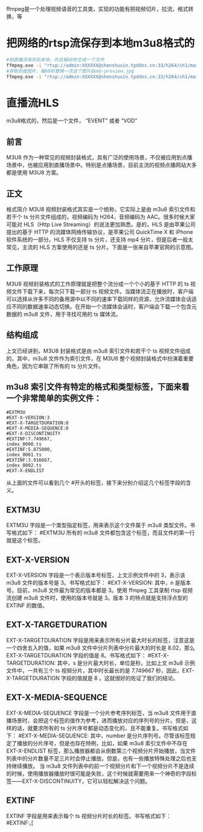 ffmpeg是一个处理视频语音的工具类，实现的功能有把视频切片，拉流，格式转换，等
# 把网络的rtsp流保存到本地m3u8格式的
```sh
#把直播流保存到本地，并且每60秒生成一个文件
ffmpeg.exe -i "rtsp://admin:XXXXXX@shenshuxin.tpddns.cn:33/h264/ch1/main/av_stream" -fflags flush_packets -flags -global_header -force_key_frames "expr:gte(t,n_forced*1)"  -hls_time 60 -hls_segment_filename ./ssxtmp/index%20d.ts ./ssxtmp/index.m3u8
#获取封面图片，每60秒替换一次这个图片demo-preview.jpg
ffmpeg.exe -i "rtsp://admin:XXXXXX@shenshuxin.tpddns.cn:33/h264/ch1/main/av_stream" -y -f image2 -r 1/1 -update 60 demo-preview.jpg
```
# 直播流HLS
m3u8格式的，然后是一个文件， “EVENT” 或者 “VOD”
## 前言
M3U8 作为一种常见的视频封装格式，具有广泛的使用场景，不仅被应用到点播场景中，也被应用到直播场景中。特别是点播场景，目前主流的视频点播网站大多都是使用 M3U8 方案。
## 正文
格式简介
M3U8 视频封装格式其实是一个统称，它实际上是由 m3u8 索引文件和若干个 ts 分片文件组成的，视频编码为 H264，音频编码为 AAC。很多时候大家可能对 HLS（Http Live Streaming）的说法更加熟悉。是的，HLS 是由苹果公司提出的基于 HTTP 的流媒体网络传输协议，是苹果公司 QuickTime X 和 iPhone 软件系统的一部分。HLS 不仅支持 ts 分片，还支持 mp4 分片，但是后者一般太常见，主流的 HLS 方案使用的还是 ts 分片。下面是一张来自苹果官网的示意图。
## 工作原理
M3U8 视频封装格式的工作原理就是把整个流分成一个个小的基于 HTTP 的 ts 视频文件下载下来，每次只下载一部分 ts 视频文件。当媒体流正在播放时，客户端可以选择从许多不同的备用源中以不同的速率下载同样的资源，允许流媒体会话适应不同的数据速率动态切换。在开始一个流媒体会话时，客户端会下载一个包含元数据的 m3u8 文件，用于寻找可用的 ts 媒体流。
## 结构组成
上文已经讲到，M3U8 封装格式是由 m3u8 索引文件和若干个 ts 视频文件组成的，其中，m3u8 文件作为索引文件，在 M3U8 整个视频封装格式中扮演着重要角色，因为它串联了所有的 ts 分片文件。
## m3u8 索引文件有特定的格式和类型标签，下面来看一个非常简单的实例文件：
```
#EXTM3U
#EXT-X-VERSION:3
#EXT-X-TARGETDURATION:8
#EXT-X-MEDIA-SEQUENCE:0
#EXT-X-DISCONTINUITY
#EXTINF:7.749667,
index_0000.ts
#EXTINF:5.875000,
index_0001.ts
#EXTINF:3.916667,
index_0002.ts
#EXT-X-ENDLIST
```
从上面的文件可以看到几个 #开头的标签，接下来分别介绍这几个标签字段的含义。
## EXTM3U
EXTM3U 字段是一个类型指定标签，用来表示这个文件属于 m3u8 类型文件。书写格式如下：
#EXTM3U
所有的 m3u8 文件都包含这个标签，而且文件的第一行就是这个标签。
## EXT-X-VERSION
EXT-X-VERSION 字段是一个表示版本号标签，上文示例文件中的 3，表示该 m3u8 文件的版本号是 3。书写格式如下：
#EXT-X-VERSION:<n>
其中，n 是版本号。目前，m3u8 文件最为常见的版本都是 3。使用 ffmpeg 工具录制 rtsp 视频流创建 m3u8 文件时，使用的版本号就是 3。版本 3 的特点就是支持浮点型的 EXTINF 的数值。
## EXT-X-TARGETDURATION
EXT-X-TARGETDURATION 字段是用来表示所有分片最大时长的标签，注意这是一个四舍五入的值，如果 m3u8 文件中分片列表中分片最大的时长是 8.02，那么 EXT-X-TARGETDURATION 字段的值是 8。书写格式如下：
#EXT-X-TARGETDURATION: 
其中，s 是分片最大时长，单位是秒。比如上文 m3u8 示例文件中，一共有三个 ts 视频分片，其中时长最长的是 7.749667 秒，因此，EXT-X-TARGETDURATION 字段的值就是 8 。这就很好的佐证了我们的结论。
## EXT-X-MEDIA-SEQUENCE
EXT-X-MEDIA-SEQUENCE 字段是一个分片参考序列标签，当 m3u8 文件用于直播场景时，会把这个标签的值作为参考，进而播放对应的序列号的分片。但是，这样的话，就要求所有的 ts 分片序号都是动态变化的，且不能重复。书写格式如下：
 #EXT-X-MEDIA-SEQUENCE:<number>
其中，number 是分片序列号。尽管该标签规定了播放的分片序号，但是也存在特例，比如，如果 m3u8 索引文件中不存在 EXT-X-ENDLIST 标签，那么播放器都会从倒数第三个视频分片开始播放，当文件列表中的分片数量不足三片时会停止播放。但是，也有一些播放特殊处理之后也支持继续播放。
当 m3u8 文件列表中的前一个视频分片和下一个视频分片不是连续的时候，使用播放器播放时很可能是失败，这个时候就需要用来一个神奇的字段标签——EXT-X-DISCONTINUITY，它可以轻松解决这个问题。
## EXTINF
EXTINF 字段是用来表示每个 ts 视频分片时长的标签。书写格式如下：
#EXTINF:<duration>,[<title>]
其中，duration 字段是分片时长，单位是秒；title 字段是可选描述信息。每个 ts 视频分片都有自己的 EXTINF 标签，比如上文示例文件中，index_0000.ts 视频文件的时长是 7.749667 秒，index_0001.ts 视频文件的时长是 5.875000 秒，index_0002.ts 视频文件的时长是 3.916667 秒。EXTINF 标签中除了文件时长信息之外，还可以包含其他描述信息，但是主要需要使用逗号分隔。
EXTINF 标签中的 ts 视频分片可以像上文的示例文件一样，直接填写文件名称或者相对路径，也可以是视频文件绝对路径，当然也可以是视频文件的网络点播地址。
## EXT-X-ENDLIST
EXT-X-ENDLIST 字段是表示 m3u8 文件结束的标签。书写格式如下：
#EXT-X-ENDLIST
该标签一般会用在 m3u8 文件的最后一行，也是用来区分某个 m3u8 文件是用于点播场景还是直播场景的标识。点播场景中的 m3u8 文件包行 EXT-X-ENDLIST 标签，直播场景中的 m3u8 文件没有 EXT-X-ENDLIST 标签。
## EXT-X-STREAM-INF
EXT-X-STREAM-INF 字段是用来表示一个可变视频流的标签。书写格式如下：
#EXT-X-STREAM-INF:<attribute-list><URI>
其中，attribute-list 包含多个属性定义，下面分别介绍一下。
## BANDWIDTH 字段用来表示可变视频流的码率，一般来说，EXT-X-STREAM-INF 标签出现时，这个字段是不可缺少的。
AVERAGE-BANDWIDTH 字段用来表示可变视频流的平均码率，该属性是一个可选属性。
CODECS 字段用来表示可变视频流的媒体编码信息，一般包括视频编码和音频编码信息。比如，如果是音频编码为 AAC-LC，视频编码为 H.264 Main Profile Level 3.0 的可变视频流，那么，它的 CODECS 字段的值应该为“mp4a.40.2,avc1.4d401e”。一般来说，EXT-X-STREAM-INF 标签出现时，这个属性是应该被标明的。
RESOLUTION 字段用来表示可变视频流的分辨率，一般来说，EXT-X-STREAM-INF 标签出现时，这个属性是推荐使用的。
FRAME-RATE 字段用来表示可变视频流中所有视频的最大帧率，该属性是一个可选属性。
HDCP-LEVEL 字段用来表示可变视频流的高带宽数字内容保护级别，该属性的值是一个枚举字符串，可用值为“TYPE-0”和“NONE”。其中，“TYPE-0” 表示播放的视频内容必须经过高带宽数字内容保护，否则会播放失败。“NONE”表示不限制视频内容的保护级别。该属性是一个可选属性。
AUDIO 字段用来表示可变媒体流的媒体类型，用来表示播放的内容是音频格式，该属性是一个可选属性。
VIDEO 字段用来表示可变媒体流的媒体类型，用来表示播放的内容是视频格式，该属性是一个可选属性。
SUBTITLES 字段用来表示可变媒体流的媒体类型，用来表示显示的内容是字幕内容，该属性是一个可选属性。
CLOSED-CAPTIONS 字段用来表示可变媒体流的媒体类型，用来表示显示的内容是旁白字幕，主要是为了考虑由听力障碍的用户，该属性是一个可选属性。
上面介绍了那么多，下面看一个例子：
#EXTM3U   
#EXT-X-STREAM-INF:BANDWIDTH=1280000,AVERAGE-BANDWIDTH=1000000  http://example.com/low.m3u8   
#EXT-X-STREAM-INF:BANDWIDTH=2560000,AVERAGE-BANDWIDTH=2000000  http://example.com/mid.m3u8   
#EXT-X-STREAM-INF:BANDWIDTH=7680000,AVERAGE-BANDWIDTH=6000000  http://example.com/hi.m3u8   
#EXT-X-STREAM-INF:BANDWIDTH=65000,CODECS="mp4a.40.5"  
http://example.com/audio-only.m3u8
通过上面的示例文件，我们可以看到主 m3u8 文件包括了四个子 m3u8 文件，分别是最高码率为 1.28 MB、平均码率为 1 MB 的 low.m3u8，最高码率为 2.56 MB、平均码率为 2 MB 的 mid.m3u8，最高码率为 7.68 MB、平均码率为 6 MB 的 hi.m3u8，最高码率为 65K、音频编码为 HE-AAC 的 audio-only.m3u8。
EXT-X-BYTERANGE
EXT-X-BYTERANGE 字段是用来表示 URI 对应文件资源的一个子集的标签。书写格式如下：
EXT-X-BYTERANGE 
其中，n 表示子集的字节数，o 为可选项，标明子集的起始位置，相当于从资源开始出计算的偏移量。若 o 未定义，则其开始位置为上一个子集的结束位置的下一个字节。注意，这个标签在 M3U8 版本号 4.0 及以上才有。
EXT-X-PLAYLIST-TYPE
EXT-X-PLAYLIST-TYPE 字段是用来播放列表的类型信息。书写格式如下：
#EXT-X-PLAYLIST-TYPE 
其中，type-enum 是字符串枚举类型，“EVENT” 或者 “VOD”。该属性是一个可选属性。
结论
本文重点总结和介绍了 M3U8 视频封装格式的工作原理和常用标签，由于自带分片能力，在超大视频文件存储方面，M3U8 格式具备先天的优势，因此，很多视频点播网站广泛采取该封装格式。还有更多后续继续分享，欢迎关注。


## EXT-X-DISCONTINUITY
让播放器重新初始化。目的连接不连续的视频片段
```
应用场景：
  1）轮播不用的影片。
  2）插入广告
#EXTM3U
#EXT-X-TARGETDURATION:10
#EXT-X-MEDIA-SEQUENCE:0
#EXTINF:10,
400-clipA-0.ts
#EXTINF:10,
400-clipA-1.ts
#EXTINF:5,
400-clipA-2.ts

#EXT-X-DISCONTINUITY
#EXTINF:10,
400-advert0.ts
#EXTINF:3,
400-advert1.ts

#EXT-X-DISCONTINUITY
#EXTINF:10,
400-clipB-0.ts
#EXTINF:10,
400-clipB-1.ts
#EXTINF:5,
400-clipB-2.ts

#EXT-X-ENDLIST
```

# ffplay使用
远程执行添加变量 export DISPLAY=:0
